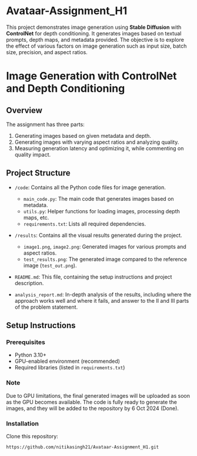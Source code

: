 # Avataar-Assignment_H1
This project demonstrates image generation using **Stable Diffusion** with **ControlNet** for depth conditioning. It generates images based on textual prompts, depth maps, and metadata provided. The objective is to explore the effect of various factors on image generation such as input size, batch size, precision, and aspect ratios.

# Image Generation with ControlNet and Depth Conditioning

## Overview

The assignment has three parts:
1. Generating images based on given metadata and depth.
2. Generating images with varying aspect ratios and analyzing quality.
3. Measuring generation latency and optimizing it, while commenting on quality impact.

## Project Structure

- `/code`: Contains all the Python code files for image generation.
  - `main_code.py`: The main code that generates images based on metadata.
  - `utils.py`: Helper functions for loading images, processing depth maps, etc.
  - `requirements.txt`: Lists all required dependencies.

- `/results`: Contains all the visual results generated during the project.
  - `image1.png`, `image2.png`: Generated images for various prompts and aspect ratios.
  - `test_results.png`: The generated image compared to the reference image (`test_out.png`).

- `README.md`: This file, containing the setup instructions and project description.
- `analysis_report.md`: In-depth analysis of the results, including where the approach works well and where it fails, and answer to the II and III parts of the problem statement.

## Setup Instructions

### Prerequisites

- Python 3.10+
- GPU-enabled environment (recommended)
- Required libraries (listed in `requirements.txt`)

### Note

Due to GPU limitations, the final generated images will be uploaded as soon as the GPU becomes available. The code is fully ready to generate the images, and they will be added to the repository by 6 Oct 2024 (Done).

### Installation

Clone this repository:
```bash
https://github.com/nitikasingh21/Avataar-Assignment_H1.git


